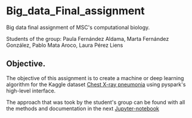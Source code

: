 # Big_data_Final_assignment
Big data final assignment of MSC's computational biology.

Students of the group: Paula Fernández Aldama, Marta Fernández González, Pablo Mata Aroco, Laura Pérez Liens

## Objective.

The objective of this assignment is to create a machine or deep learning algorithm for the Kaggle dataset [Chest X-ray pneumonia](https://www.kaggle.com/datasets/paultimothymooney/chest-xray-pneumonia) using pyspark's high-level interface.

The approach that was took by the student's group can be found with all the methods and documentation in the next [Jupyter-notebook](Big_data_Final_assignment.ipynb)
